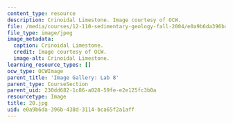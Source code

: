 ```yaml
---
content_type: resource
description: Crinoidal Limestone. Image courtesy of OCW.
file: /media/courses/12-110-sedimentary-geology-fall-2004/e0a9b6da396b438d3114bca65f2a1aff_20.jpg
file_type: image/jpeg
image_metadata:
  caption: Crinoidal Limestone.
  credit: Image courtesy of OCW.
  image-alt: Crinoidal Limestone.
learning_resource_types: []
ocw_type: OCWImage
parent_title: 'Image Gallery: Lab 8'
parent_type: CourseSection
parent_uid: 230dd682-1c86-a028-59fe-e2e125fc3b0a
resourcetype: Image
title: 20.jpg
uid: e0a9b6da-396b-438d-3114-bca65f2a1aff
---
```

